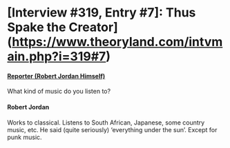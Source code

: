 # [Interview #319, Entry #7]: Thus Spake the Creator](https://www.theoryland.com/intvmain.php?i=319#7)

#### [Reporter (Robert Jordan Himself)](http://www.oocities.org/area51/stargate/8513/creator-jordan.htm)

What kind of music do you listen to?

#### Robert Jordan

Works to classical. Listens to South African, Japanese, some country music, etc. He said (quite seriously) ‘everything under the sun’. Except for punk music.

